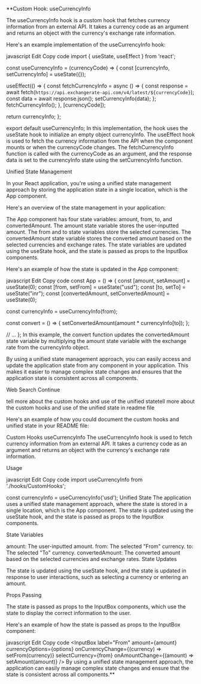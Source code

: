 **Custom Hook: useCurrencyInfo

The useCurrencyInfo hook is a custom hook that fetches currency information from an external API. It takes a currency code as an argument and returns an object with the currency's exchange rate information.

Here's an example implementation of the useCurrencyInfo hook:

javascript
Edit
Copy code
import { useState, useEffect } from 'react';

const useCurrencyInfo = (currencyCode) => {
  const [currencyInfo, setCurrencyInfo] = useState({});

  useEffect(() => {
    const fetchCurrencyInfo = async () => {
      const response = await fetch(`https://api.exchangerate-api.com/v4/latest/${currencyCode}`);
      const data = await response.json();
      setCurrencyInfo(data);
    };
    fetchCurrencyInfo();
  }, [currencyCode]);

  return currencyInfo;
};

export default useCurrencyInfo;
In this implementation, the hook uses the useState hook to initialize an empty object currencyInfo. The useEffect hook is used to fetch the currency information from the API when the component mounts or when the currencyCode changes. The fetchCurrencyInfo function is called with the currencyCode as an argument, and the response data is set to the currencyInfo state using the setCurrencyInfo function.

Unified State Management

In your React application, you're using a unified state management approach by storing the application state in a single location, which is the App component.

Here's an overview of the state management in your application:

The App component has four state variables: amount, from, to, and convertedAmount.
The amount state variable stores the user-inputted amount.
The from and to state variables store the selected currencies.
The convertedAmount state variable stores the converted amount based on the selected currencies and exchange rates.
The state variables are updated using the useState hook, and the state is passed as props to the InputBox components.

Here's an example of how the state is updated in the App component:

javascript
Edit
Copy code
const App = () => {
  const [amount, setAmount] = useState(0);
  const [from, setFrom] = useState("usd");
  const [to, setTo] = useState("inr");
  const [convertedAmount, setConvertedAmount] = useState(0);

  const currencyInfo = useCurrencyInfo(from);

  const convert = () => {
    setConvertedAmount(amount * currencyInfo[to]);
  };

  // ...
};
In this example, the convert function updates the convertedAmount state variable by multiplying the amount state variable with the exchange rate from the currencyInfo object.

By using a unified state management approach, you can easily access and update the application state from any component in your application. This makes it easier to manage complex state changes and ensures that the application state is consistent across all components.




Web Search
Continue

tell more about the custom hooks and use of the unified statetell more about the custom hooks and use of the unified state in readme file


Here's an example of how you could document the custom hooks and unified state in your README file:

Custom Hooks
useCurrencyInfo
The useCurrencyInfo hook is used to fetch currency information from an external API. It takes a currency code as an argument and returns an object with the currency's exchange rate information.

Usage

javascript
Edit
Copy code
import useCurrencyInfo from './hooks/CustomHooks';

const currencyInfo = useCurrencyInfo('usd');
Unified State
The application uses a unified state management approach, where the state is stored in a single location, which is the App component. The state is updated using the useState hook, and the state is passed as props to the InputBox components.

State Variables

amount: The user-inputted amount.
from: The selected "From" currency.
to: The selected "To" currency.
convertedAmount: The converted amount based on the selected currencies and exchange rates.
State Updates

The state is updated using the useState hook, and the state is updated in response to user interactions, such as selecting a currency or entering an amount.

Props Passing

The state is passed as props to the InputBox components, which use the state to display the correct information to the user.

Here's an example of how the state is passed as props to the InputBox component:

javascript
Edit
Copy code
<InputBox
  label="From"
  amount={amount}
  currencyOptions={options}
  onCurrencyChange={(currency) => setFrom(currency)}
  selectCurrency={from}
  onAmountChange={(amount) => setAmount(amount)}
/>
By using a unified state management approach, the application can easily manage complex state changes and ensure that the state is consistent across all components.**
